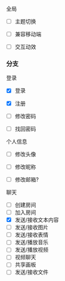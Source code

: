

全局  
- [ ] 主题切换
- [ ] 兼容移动端
- [ ] 交互动效


### 分支

登录  
- [x] 登录
- [x] 注册
- [ ] 修改密码
- [ ] 找回密码



个人信息  
- [ ] 修改头像
- [ ] 修改昵称
- [ ] 修改邮箱?



聊天  
- [ ] 创建房间
- [ ] 加入房间
- [x] 发送/接收文本内容
- [ ] 发送/接收图片
- [ ] 发送/接收表情
- [ ] 发送/播放音乐
- [ ] 发送/播放视频
- [ ] 视频聊天
- [ ] 共享画板
- [ ] 发送/接收文件